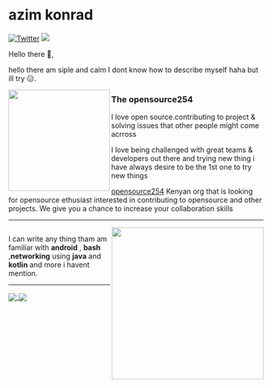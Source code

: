 # azim konrad
[![Twitter](https://img.shields.io/badge/-Twitter-222222?style=flat-square&logo=twitter&logoColor=white&link=https://twitter.com//)](https://twitter.com/azim_konrad)
![](https://komarev.com/ghpvc/?username=your-github-azim254&style=flat-square&color=orange)


Hello there 👋,

hello there am siple and calm I dont know how to describe myself haha but ill try :expressionless:.


 
 <p>
  <img width="200" align='left' src=https://avatars1.githubusercontent.com/u/62057152?s=400&u=52c29a26311f4c06f8b7c8b7f5fc366852d366d9&v=4">
</p>
 
### The opensource254

I love open source.contributing to project & solving issues that other people might come acrross 

I love being challenged with great teams & developers out there and trying new thing i have always desire to be the 1st one to try new things

 [opensource254](https://opensource.254) Kenyan org that is looking for opensource ethusiast  interested in contributing to opensource and other projects. We give you a chance to increase your collaboration skills

 ---

<p>
  <img />
  <a href="https://waylonwalker.com/latest"><img width="300" align='right' src="https://image.freepik.com/free-vector/work-time-concept-illustration_114360-1074.jpg"></a>
</p>

 



I can write any thing tham am familiar with **android** , **bash** ,**networking** using **java** and **kotlin** and more i havent mention. 
 
 --- 



<a href="https://github.com/anuraghazra/github-readme-stats">
  <img align="center" src="https://github-readme-stats.vercel.app/api?username=azim254&show_icons=true&count_private=true" />
</a>
<a href="https://github.com/anuraghazra/convoychat">
  <img align="center" src="https://github-readme-stats.vercel.app/api/top-langs/?username=azim254&langs_count=3&layout=compact)](https://github.com/anuraghazra/github-readme-stats" />
</a>

